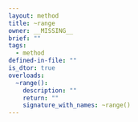 ```yaml
---
layout: method
title: ~range
owner: __MISSING__
brief: ""
tags:
  - method
defined-in-file: ""
is_dtor: true
overloads:
  ~range():
    description: ""
    return: ""
    signature_with_names: ~range()
---
```

